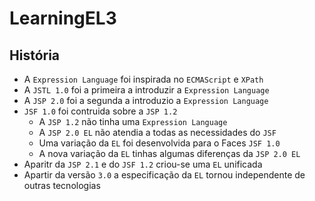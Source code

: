 # LearningEL3

## História
- A `Expression Language` foi inspirada no `ECMAScript` e `XPath`
- A `JSTL 1.0` foi a primeira a introduzir a `Expression Language`
- A `JSP 2.0` foi a segunda a introduzio a `Expression Language`
- `JSF 1.0` foi contruida sobre a `JSP 1.2`
  - A `JSP 1.2` não tinha uma `Expression Language`
  - A `JSP 2.0 EL` não atendia a todas as necessidades do `JSF`
  - Uma variação da `EL` foi desenvolvida para o Faces `JSF 1.0`
  - A nova variação da `EL` tinhas algumas diferenças da `JSP 2.0 EL`
- Aparitr da `JSP 2.1` e do `JSF 1.2` criou-se uma `EL` unificada
- Apartir da versão `3.0` a especificação da `EL` tornou independente de outras tecnologias
